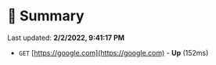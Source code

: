 # 📖 Summary
Last updated: **2/2/2022, 9:41:17 PM**

- `GET` [https://google.com](https://google.com) - **Up** (152ms)
